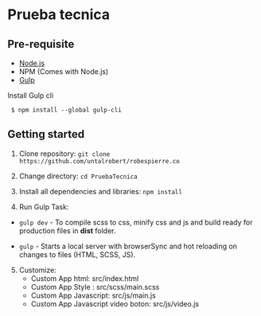 # Prueba tecnica 

## Pre-requisite
- [Node.js](https://nodejs.org/en/download/ "Node Js")
-  NPM (Comes with Node.js)
- [Gulp](https://gulpjs.com/ "Gulp")

Install Gulp cli

     $ npm install --global gulp-cli
     

## Getting started

1. Clone repository:
`git clone https://github.com/untalrobert/robespierre.co`

2. Change directory:
`cd PruebaTecnica`
    
3. Install all dependencies and libraries:
   `npm install`

4. Run Gulp Task:
  - `gulp dev`      - To compile scss to css, minify css and js and build ready for production files in **dist** folder.

  - `gulp`  - Starts a local server with browserSync and hot reloading on changes to files (HTML, SCSS, JS).
   
5. Customize:
   - Custom App html: src/index.html
   - Custom App Style : src/scss/main.scss
   - Custom App Javascript: src/js/main.js
   - Custom App Javascript video boton: src/js/video.js
   
